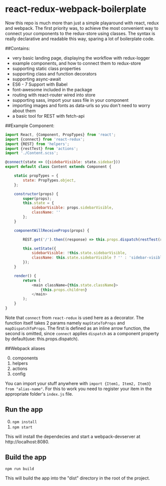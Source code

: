 # react-redux-webpack-boilerplate
Now this repo is much more than just a simple playaround with react, redux and webpack. The first priority was, to achieve the most convenient way to connect your components to the redux-store using classes. The syntax is really declarative and readable this way, sparing a lot of boilerplate code.

##Contains:
* very basic landing page, displaying the workflow with redux-logger
* example components, and how to connect them to redux-store
* supporting static class properties
* supporting class and function decorators
* supporting async-await
* ES6 - 7 Support with Babel
* font-awesome included in the package
* routing with react-router wired into store
* supporting sass, import your sass file in your component
* importing images and fonts as data-urls so you don't need to worry about them
* a basic tool for REST with fetch-api

##Example Component:

```js
import React, {Component, PropTypes} from 'react';
import {connect} from 'react-redux';
import {REST} from 'helpers';
import {restTest} from 'actions';
import './Content.scss';

@connect(state => ({sidebarVisible: state.sidebar}))
export default class Content extends Component {

    static propTypes = {
        state: PropTypes.object,
    };

    constructor(props) {
        super(props);
        this.state = {
            sidebarVisible: props.sidebarVisible,
            className: ''
        };
    }

    componentWillReceiveProps(props) {

        REST.get('/').then((response) => this.props.dispatch(restTest(response)));

        this.setState({
            sidebarVisible: !this.state.sidebarVisible,
            className: this.state.sidebarVisible ? '' : 'sidebar-visible'
        });
    }

    render() {
        return (
            <main className={this.state.className}>
                {this.props.children}
            </main>
        );
    }
}
```

Note that `connect` from `react-redux` is used here as a decorator. The function itself takes 2 params namely `mapStateToProps` and `mapDispatchToProps`. The first is defined as an inline arrow function, the second is omitted, since `connect` applies `dispatch` as a component property by default(use: this.props.dispatch). 

##Webpack aliases

0. components
1. helpers
2. actions
3. config

You can import your stuff anywhere with ```import {Item1, Item2, Item3} from "alias-name"```. For this to work you need to register your item in the appropriate folder's `index.js` file.

## Run the app

0. ```npm install```
1. ```npm start```

This will install the dependecies and start a webpack-devserver at http://localhost:8080.

## Build the app
```npm run build```

This will build the app into the "dist" directory in the root of the project.
